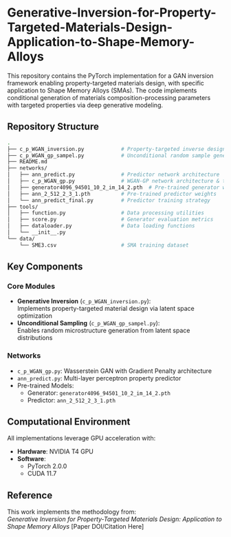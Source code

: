 # Generative-Inversion-for-Property-Targeted-Materials-Design-Application-to-Shape-Memory-Alloys
This repository contains the PyTorch implementation for a GAN inversion framework enabling property-targeted materials design, with specific application to Shape Memory Alloys (SMAs). The code implements conditional generation of materials composition-processing parameters with targeted properties via deep generative modeling.

## Repository Structure
```bash
.
├── c_p_WGAN_inversion.py            # Property-targeted inverse design framework
├── c_p_WGAN_gp_sampel.py            # Unconditional random sample generation
├── README.md
├── networks/
│   ├── ann_predict.py               # Predictor network architecture
│   ├── c_p_WGAN_gp.py               # WGAN-GP network architecture & training
│   ├── generator4096_94501_10_2_im_14_2.pth  # Pre-trained generator weights
│   ├── ann_2_512_2_3_1.pth          # Pre-trained predictor weights
│   └── ann_predict_final.py         # Predictor training strategy
├── tools/
│   ├── function.py                  # Data processing utilities
│   ├── score.py                     # Generator evaluation metrics
│   ├── dataloader.py                # Data loading functions
│   └── __init__.py
└── data/
    └── SME3.csv                     # SMA training dataset
```


## Key Components

### Core Modules
- **Generative Inversion** (`c_p_WGAN_inversion.py`):  
  Implements property-targeted material design via latent space optimization
- **Unconditional Sampling** (`c_p_WGAN_gp_sampel.py`):  
  Enables random microstructure generation from latent space distributions

### Networks
- `c_p_WGAN_gp.py`: Wasserstein GAN with Gradient Penalty architecture
- `ann_predict.py`: Multi-layer perceptron property predictor
- Pre-trained Models:
  - Generator: `generator4096_94501_10_2_im_14_2.pth`
  - Predictor: `ann_2_512_2_3_1.pth`

## Computational Environment
All implementations leverage GPU acceleration with:
- **Hardware**: NVIDIA T4 GPU
- **Software**:  
  - PyTorch 2.0.0
  - CUDA 11.7

## Reference
This work implements the methodology from:  
*Generative Inversion for Property-Targeted Materials Design: Application to Shape Memory Alloys* [Paper DOI/Citation Here]


